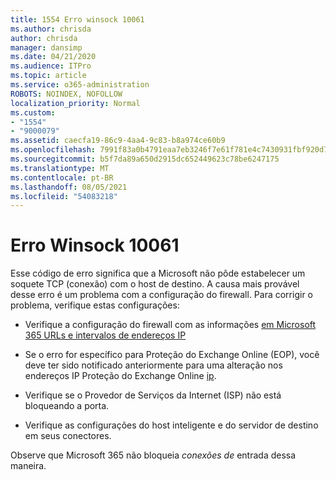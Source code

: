 ```yaml
---
title: 1554 Erro winsock 10061
ms.author: chrisda
author: chrisda
manager: dansimp
ms.date: 04/21/2020
ms.audience: ITPro
ms.topic: article
ms.service: o365-administration
ROBOTS: NOINDEX, NOFOLLOW
localization_priority: Normal
ms.custom:
- "1554"
- "9000079"
ms.assetid: caecfa19-86c9-4aa4-9c83-b8a974ce60b9
ms.openlocfilehash: 7991f83a0b4791eaa7eb3246f7e61f781e4c7430931fbf920d7fd9e44c018d13
ms.sourcegitcommit: b5f7da89a650d2915dc652449623c78be6247175
ms.translationtype: MT
ms.contentlocale: pt-BR
ms.lasthandoff: 08/05/2021
ms.locfileid: "54083218"
---
```

# <a name="winsock-error-10061"></a>Erro Winsock 10061

Esse código de erro significa que a Microsoft não pôde estabelecer um soquete TCP (conexão) com o host de destino. A causa mais provável desse erro é um problema com a configuração do firewall. Para corrigir o problema, verifique estas configurações:

- Verifique a configuração do firewall com as informações [em Microsoft 365 URLs e intervalos de endereços IP](https://docs.microsoft.com/office365/enterprise/urls-and-ip-address-ranges)

- Se o erro for específico para Proteção do Exchange Online (EOP), você deve ter sido notificado anteriormente para uma alteração nos endereços IP Proteção do Exchange Online [ip](https://docs.microsoft.com/office365/SecurityCompliance/eop/exchange-online-protection-ip-addresses).

- Verifique se o Provedor de Serviços da Internet (ISP) não está bloqueando a porta.

- Verifique as configurações do host inteligente e do servidor de destino em seus conectores.

Observe que Microsoft 365 não bloqueia *conexões de* entrada dessa maneira.
